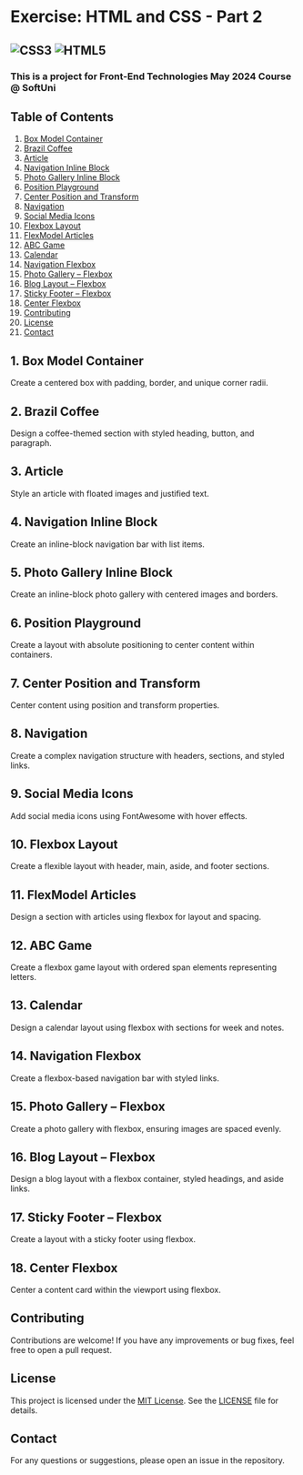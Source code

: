 # Exercise: HTML and CSS - Part 2

![CSS3](https://img.shields.io/badge/CSS3-1572B6?style=for-the-badge&logo=css3&logoColor=white)
![HTML5](https://img.shields.io/badge/HTML5-E34F26?style=for-the-badge&logo=html5&logoColor=white)
---
### This is a project for Front-End Technologies May 2024 Course @ SoftUni

## Table of Contents
1. [Box Model Container](#1-box-model-container)
2. [Brazil Coffee](#2-brazil-coffee)
3. [Article](#3-article)
4. [Navigation Inline Block](#4-navigation-inline-block)
5. [Photo Gallery Inline Block](#5-photo-gallery-inline-block)
6. [Position Playground](#6-position-playground)
7. [Center Position and Transform](#7-center-position-and-transform)
8. [Navigation](#8-navigation)
9. [Social Media Icons](#9-social-media-icons)
10. [Flexbox Layout](#10-flexbox-layout)
11. [FlexModel Articles](#11-flexmodel-articles)
12. [ABC Game](#12-abc-game)
13. [Calendar](#13-calendar)
14. [Navigation Flexbox](#14-navigation-flexbox)
15. [Photo Gallery – Flexbox](#15-photo-gallery-–-flexbox)
16. [Blog Layout – Flexbox](#16-blog-layout-–-flexbox)
17. [Sticky Footer – Flexbox](#17-sticky-footer-–-flexbox)
18. [Center Flexbox](#18-center-flexbox)
19. [Contributing](#Contributing)
20. [License](#License)
21. [Contact](#Contact)

## 1. Box Model Container
Create a centered box with padding, border, and unique corner radii.

## 2. Brazil Coffee
Design a coffee-themed section with styled heading, button, and paragraph.

## 3. Article
Style an article with floated images and justified text.

## 4. Navigation Inline Block
Create an inline-block navigation bar with list items.

## 5. Photo Gallery Inline Block
Create an inline-block photo gallery with centered images and borders.

## 6. Position Playground
Create a layout with absolute positioning to center content within containers.

## 7. Center Position and Transform
Center content using position and transform properties.

## 8. Navigation
Create a complex navigation structure with headers, sections, and styled links.

## 9. Social Media Icons
Add social media icons using FontAwesome with hover effects.

## 10. Flexbox Layout
Create a flexible layout with header, main, aside, and footer sections.

## 11. FlexModel Articles
Design a section with articles using flexbox for layout and spacing.

## 12. ABC Game
Create a flexbox game layout with ordered span elements representing letters.

## 13. Calendar
Design a calendar layout using flexbox with sections for week and notes.

## 14. Navigation Flexbox
Create a flexbox-based navigation bar with styled links.

## 15. Photo Gallery – Flexbox
Create a photo gallery with flexbox, ensuring images are spaced evenly.

## 16. Blog Layout – Flexbox
Design a blog layout with a flexbox container, styled headings, and aside links.

## 17. Sticky Footer – Flexbox
Create a layout with a sticky footer using flexbox.

## 18. Center Flexbox
Center a content card within the viewport using flexbox.

## Contributing
Contributions are welcome! If you have any improvements or bug fixes, feel free to open a pull request.

## License
This project is licensed under the [MIT License](LICENSE). See the [LICENSE](LICENSE) file for details.

## Contact
For any questions or suggestions, please open an issue in the repository.
